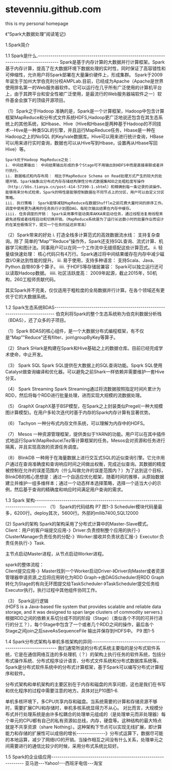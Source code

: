 # stevenniu.github.com
this is my personal homepage

 《“Spark大数据处理”阅读笔记》
 
 1.Spark简介
 
 
 1.1 Spark是什么.----------------------------------------------------------------------------------------
     Spark是基于内存计算的大数据并行计算框架。Spark基于内存计算，提高了在大数据环境下数据处理的实时性，同时保证了高容错性和可伸缩性，允许用户将Spark部署在大量廉价硬件上，形成集群。
    Spark于2009年诞生于加州大学伯克利分校AMPLab.目前，已经成为Apache（Apache是世界使用排名第一的Web服务器软件。它可以运行在几乎所有广泛使用的计算机平台上，由于其跨平台和安全性被广泛使用，是最流行的Web服务器端软件之一）软件基金会旗下的顶级开源项目。

（1）Spark之于Hadoop
    准确的是，Spark是一个计算框架，Hadoop中包含计算框架MapReduce和分布式文件系统HDFS,Hadoop更广泛地说还包含在其生态系统上的其他系统，如Hbase、Hive（Hive和Hbase是两种基于Hadoop的不同技术--Hive是一种类SQL的引擎，并且运行MapReduce任务，Hbase是一种在Hadoop之上的NoSQL 的Key/vale数据库。Hive可以用来进行统计查询，HBase可以用来进行实时查询，数据也可以从Hive写到Hbase，设置再从Hbase写回Hive）等。
    
    Spark优于Hadoop MapReduce之处：
    i. 中间结果输出： 中间结果输出形成的多个Stage可不用输出到HDFS中而是直接串联或者并行执行。
    ii. 数据格式和内存布局： 相比于MapReduce Schema on Read处理方式产生的较大的处理开销，Spark抽象出分布式内存存储结构弹性分布式数据集RDD之处粗粒度写操作（http://bbs.tianya.cn/post-414-57390-1.shtml）和精确到每一条记录的读操作。能够用来分布式检索，Spark的特性是能够控制数据在不同节点上的分区，用户可以自定义分区策略。
    iii. 执行策略： Spark能够减轻MapReduce在数据Shuffle之前花费大量时间的排序工作。调度中使用更为通用的任务执行计划图DAG，每轮次输出结果在内存中缓存。
    iiii. 任务调度的开销： Spark采用事件驱动类库AKKA来启动任务，通过线程池复用线程来避免进程或者线程启动和切换开销。（MapReduce系统是为了运行长达数小时的批量作业而设计的在某些极情况下，提交一个任务的延迟非常高）
    
 （2）Spark带来的好处
 i. 打造全栈多计算范式的高效数据流水线：
     支持复杂查询。除了 简单的“Map”"Reduce"操作外，Spark还支持SQL查询、流式计算、机器学习和图计法。同事用户可以在同一个工作流中无缝搭配这些计算范式。
 ii. 轻量级快速处理：
     核心代码只有4万行。Spark通过将中间结果缓存在内存中减少磁盘I/O来达到性能的提升。
 iii. 易于使用，支持多种语言：
     支持Scala、Java、Python.自带80多个算子。
 iiii. 于HDFS等存储层兼容：
 Spark可以独立运行还可以读取Hadoop数据。
 iiiii. 社区活跃度高：
 2009年起源，截止2015年，50机构，260工程师贡献代码。
 
 其实Spark并不完美，仅仅适用于粗粒度的全局数据并行计算。在各个领域还有更优于它的大数据系统。
 
 1.2 Spark生态系统BDAS------------------------------------------------------------------------------
 伯克利将Spark的整个生态系统称为伯克利数据分析栈（BDAS），还了众多的子项目。
 
 （1）Spark
         BDAS的核心组件，是一个大数据分布式编程框架，有不仅是“Map”"Reduce"还有filter、join\groupByKey等算子。
         
 （2）Shark
         SHark是构建在Spark和Hive基础之上的数据仓库。目前已经完成学术使命，中止开发。
         
 （3） Spark SQL
         Spark SQL提供在大数据上的SQL查询功能。Spqrk SQL使用Catalyst做查询编译和优化器。可以避免之前Shark一样依赖并需要维护一套Hive分支。
         
 （4） Spark Streaming
         Spark Streaming通过将流数据按照指定时间片累计为RDD，然后将每个RDD进行批量处理，进而实现大规模的流数据处理。
         
 （5） GraphX
         GraphX基于BSP模型，在Spark之上封装类似Pregel(一种大规模图计算模型)。在用户多轮次迭代时基于内存的Spark内存计算有显著优势。
         
 （6） Tachyon
         一种分布式内存文件系统，可以理解为内存中的HDFS。
         
 （7） Mesos
         一种资源管理框架，提供类似于YARN的功能。用户可以在其中插件式地运行Spark\MapReduce\Tez等计算框架的任务。Mesos会对资源和任务进行隔离，并且实现高效的资源任务调度。
         
 （8） BlinkDB
         一种用于在海量数据上进行交互式SQL的近似查询引擎。它允许用户通过在查询准确度和查询响应时间之间做出权衡，完成近似查询。其数据的精度被控制在允许的误差范围内（什么叫做允许的误差范围内？）为了达到这个目标，BlinkDB的核心思想是：通过一个自适应优化框架，随着时间的推移，从原始数据建立并维护一组多维样本；通过一个动态样本选择策略，选择一个适当大小的示例，然后基于查询的精确度和响应时间满足用户查询的需求。
         
 1.3 Spark 架构-----------------------------------------------------------------------------------
 （1） Spark的代码结构
 P7 图1-3
 Scheduler模块代码量最多，6200行。deploy其次，5600行。外部的mllib7400,SQL12000
 
 (2) Spark的架构
 Spark的架构采用了分布式计算中的Master-Slave模式。Client：用户的客户端提交应用-》Driver:负责控制整个应用的执行-》ClusterManager负责任务的分配-》Worker:接收并负责状态汇报-》Executor:负责任务执行-》Task.
 
 主节点启动Master进程，从节点启动Worker进程。
 
 spark的整体流程：     
 Client提交应用-》Master找到一个Worker启动Driver-》Driver向Master或者资源管理器申请资源,之后将应用转化为RDD Graph->由DAGScheduler将RDD Graph转化为Stage的有向无环图提交给TaskScheduler-》TaskScheduler提交任务给Executor执行。执行过程中其他组件协同工作。
 
 （3） Spark运行逻辑     
(HDFS is a Java-based file system that provides scalable and reliable data storage, and it was designed to span large clusters of commodity servers.)
根据RDD之间的依赖关系切分成不同的阶段（Stage）（类似各个不同的可并行进行的分工？），每个Stage中包含了一个或者几个RDD之间的操作，最后各个Stage之间join之后saveAsSequenceFile
输出并保存到HDFS中。
 P9 图1-5 
 
 
 1.4 Spark分布式架构与单机多核架构的异同-------------------------------------------------------------
 我们通常所说的分布式系统主要指的是分布式软件系统，它是在通信网络互连的多处理机（？）的架构上执行任务的软件系统，包括分布式操作系统、分布式程序设计语言、分布式文件系统和分布式数据库系统等。Spark是分布式软件系统中的分布式计算框架，基于Spark可以编写分布式计算程序和软件。
 
 分布式架构和单机架构的主要区别在于内存和磁盘的共享问题，这也是我们在书写和优化程序的过程中需要注意的地方。具体对比P10图1-6.
 
 单机多核环境下，多CPU共享内存和磁盘。当系统需要的计算和存储资源不够时，需要扩展CPU和存储时，单机多核系统显得力不从心。
 对比而言，大规模分布式并行处理系统是由许多松耦合的处理单元组成的（是处理单元而非处理器）每个单元的CPU都有自己的私有资源如总线，内存，硬盘等。这种结构的最大特点就是不共享资源（share Nothing）。这种架构下节点可以实现无线扩展，即计算能力和存储的扩展性可以成倍的增长--------------》分布式运算下，数据尽可能的本地运算，减少了网络I/O的开销。当操作相互之间没有什么关系，处理单元之间需要进行的通信比较少的时候，采用分布式系统比较好。
 
 1.5 Spark的企业级应用----------------------------------------------------------------
 亚马逊---Yahoo!---西班牙电信---淘宝
 
 
 
 
